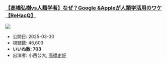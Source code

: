 ### [【高橋弘樹vs人類学者】なぜ？Google &Appleが人類学活用のワケ【ReHacQ】](https://www.youtube.com/watch?v=wjVbKf6WGAU)
[![](https://img.youtube.com/vi/wjVbKf6WGAU/sddefault.jpg)](https://www.youtube.com/watch?v=wjVbKf6WGAU)
-   公開日: 2025-03-30
-   視聴数: 46,603
-   **いいね数: 703**
-   出演者: 小西公大, [高橋史好](/rehacq_fan/people/高橋史好 "wikilink")
